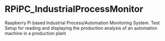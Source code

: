 # RPiPC_IndustrialProcessMonitor
Raspberry Pi based Industrial Process/Automation Monitoring System. Test Setup for reading and displaying the production analysis of an automation machine in a production plant
